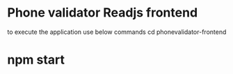 # Phone validator Readjs frontend
to execute the application use below commands
cd phonevalidator-frontend
# npm start

